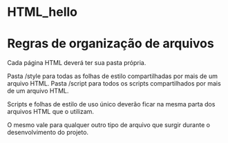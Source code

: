 # HTML_hello

# Regras de organização de arquivos

Cada página HTML deverá ter sua pasta própria.

Pasta /style para todas as folhas de estilo compartilhadas por mais de um arquivo HTML.
Pasta /script para todos os scripts compartilhados por mais de um arquivo HTML.

Scripts e folhas de estilo de uso único deverão ficar na mesma parta dos arquivos HTML que o utilizam.

O mesmo vale para qualquer outro tipo de arquivo que surgir durante o desenvolvimento do projeto.
